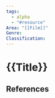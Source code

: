 ```yaml
---
tags:
  - alpha
  - "#resource"
Area: "[[Film]]"
Genre:
Classification:
---
```

# {{Title}}



## References



